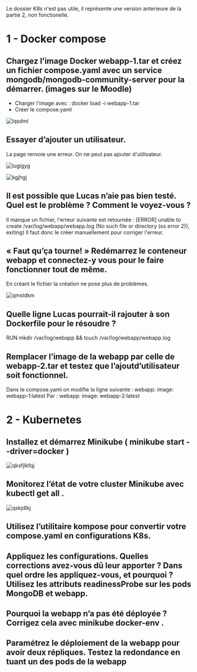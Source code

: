Le dossier K8s n'est pas utile, il représente une version anterieure de la partie 2, non fonctionelle.

# 1 - Docker compose
## Chargez l’image Docker webapp-1.tar et créez un fichier compose.yaml avec un service mongodb/mongodb-community-server pour la démarrer. (images sur le Moodle)
- Charger l'image avec : docker load -i webapp-1.tar
- Créer le compose.yaml

![lqsdml](https://github.com/user-attachments/assets/dda36c8e-b816-4219-8cb0-a98a284eff30)

## Essayer d’ajouter un utilisateur.
La page renvoie une erreur. On ne peut pas ajouter d'utilisateur.

![lugigyg](https://github.com/user-attachments/assets/40a2af54-13d0-4d01-b1ea-c2162ffcc82f)

![kgjhgj](https://github.com/user-attachments/assets/07199db6-effb-442a-a205-a0c07f49ffe3)

## Il est possible que Lucas n’aie pas bien testé. Quel est le problème ? Comment le voyez-vous ?
Il manque un fichier, l'erreur suivante est retournée :
[ERROR] unable to create /var/log/webapp/webapp.log (No such file or directory (os error 2)), exiting)
Il faut donc le créer manuellement pour corriger l'erreur.

## « Faut qu’ça tourne! » Redémarrez le conteneur webapp et connectez-y vous pour le faire fonctionner tout de même.
En créant le fichier la création ne pose plus de problèmes.

![qmsldkm](https://github.com/user-attachments/assets/47d4e252-fba3-4485-917d-6969a82345fc)


## Quelle ligne Lucas pourrait-il rajouter à son Dockerfile pour le résoudre ?
RUN mkdir /var/log/webapp && touch /var/log/webapp/webapp.log

## Remplacer l’image de la webapp par celle de webapp-2.tar et testez que l’ajoutd’utilisateur soit fonctionnel.
Dans le compose.yaml on modifie la ligne suivante :
  webapp:
    image: webapp-1:latest
Par :
  webapp:
    image: webapp-2:latest

# 2 - Kubernetes

## Installez et démarrez Minikube ( minikube start --driver=docker )
![qksfjlkfqj](https://github.com/user-attachments/assets/dd927a4b-bf5e-421f-84a2-3a74a7f59183)


## Monitorez l’état de votre cluster Minikube avec kubectl get all .
![qskjdlkj](https://github.com/user-attachments/assets/93f65e8a-31b1-41f8-8201-234a0764ee3f)


## Utilisez l’utilitaire kompose pour convertir votre compose.yaml en configurations K8s.


## Appliquez les configurations. Quelles corrections avez-vous dû leur apporter ? Dans quel ordre les appliquez-vous, et pourquoi ? Utilisez les attributs readinessProbe sur les pods MongoDB et webapp.


## Pourquoi la webapp n’a pas été déployée ? Corrigez cela avec minikube docker-env .


## Paramétrez le déploiement de la webapp pour avoir deux répliques. Testez la redondance en tuant un des pods de la webapp

